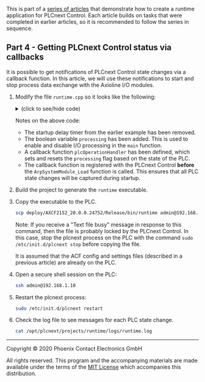 This is part of a [series of articles](https://github.com/PLCnext/SampleRuntime) that demonstrate how to create a runtime application for PLCnext Control. Each article builds on tasks that were completed in earlier articles, so it is recommended to follow the series in sequence.

## Part 4 - Getting PLCnext Control status via callbacks

It is possible to get notifications of PLCnext Control state changes via a callback function. In this article, we will use these notifications to start and stop process data exchange with the Axioline I/O modules.

1. Modify the file `runtime.cpp` so it looks like the following:
   <details>
   <summary>(click to see/hide code)</summary>

   ```cpp
   //
   // Copyright (c) 2019 Phoenix Contact GmbH & Co. KG. All rights reserved.
   // Licensed under the MIT. See LICENSE file in the project root for full license information.
   // SPDX-License-Identifier: MIT
   //
   #include "Arp/System/ModuleLib/Module.h"
   #include "Arp/System/Commons/Logging.h"
   #include "Arp/Plc/AnsiC/Gds/DataLayout.h"
   #include "Arp/Plc/AnsiC/Io/FbIoSystem.h"
   #include "Arp/Plc/AnsiC/Io/Axio.h"
   #include "Arp/Plc/AnsiC/Domain/PlcOperationHandler.h"

   #include <syslog.h>
   #include <unistd.h>
   #include <libgen.h>

   using namespace Arp;
   using namespace Arp::System::Commons::Diagnostics::Logging;

   bool processing = false;

   // Callback function for the PLC state
   void plcOperationHandler(enum PlcOperation operation)
   {
      switch (operation)
      {
         case PlcOperation_Load:
            Log::Info("Call of PLC Load");
            break;

         case PlcOperation_Setup:
            Log::Info("Call of PLC Setup");
            break;

         case PlcOperation_StartCold:
            Log::Info("Call of PLC Start Cold");
            processing = true;
            break;

         case PlcOperation_StartWarm:
            Log::Info("Call of PLC Start Warm");
            // When this state-change occurs, the firmware is ready to serve requests.
            // TODO: request pointers to RSC services, if necessary.
            processing = true;
            break;

         case PlcOperation_StartHot:
            Log::Info("Call of PLC Start Hot");
            processing = true;
            break;

         case PlcOperation_Stop:
            Log::Info("Call of PLC Stop");
            processing = false;
            break;

         case PlcOperation_Reset:
            Log::Info("Call of PLC Reset");
            processing = false;
            break;

         case PlcOperation_Unload:
            Log::Info("Call of PLC Unload");
            processing = false;
            break;

         case PlcOperation_None:
            Log::Info("Call of PLC None");
            break;

         default:
            Log::Error("Call of unknown PLC state");
            break;
      }
   }

   // Read data from a fieldbus input frame
   void readInputData(char* pValue, size_t valueSize)
   {
      TGdsBuffer* gdsBuffer = NULL;

      if(ArpPlcIo_GetBufferPtrByPortName("Arp.Io.AxlC", "Arp.Io.AxlC/0.~DI8", &gdsBuffer))
      {
         size_t offset = 0;
         if(ArpPlcGds_GetVariableOffset(gdsBuffer, "Arp.Io.AxlC/0.~DI8", &offset))
         {
            // Begin read operation, memory buffer will be locked
            char* readDataBufferPage;
            if(ArpPlcGds_BeginRead(gdsBuffer, &readDataBufferPage))
            {
               // Copy data from GDS buffer
               char* dataAddress = readDataBufferPage + offset;
               memcpy(pValue, dataAddress, valueSize);

               // Unlock buffer
               if(!ArpPlcGds_EndRead(gdsBuffer))
               {
                  Log::Error("ArpPlcGds_EndRead failed");
               }
            }
            else
            {
               Log::Error("ArpPlcGds_BeginRead failed");
               ArpPlcGds_EndRead(gdsBuffer);
            }
         }
         else
         {
            Log::Error("ArpPlcGds_GetVariableOffset failed");
         }
      }
      else
      {
         Log::Error("ArpPlcIo_GetBufferPtrByPortName failed");
      }

      // Release the GDS buffer and free internal resources
      if(gdsBuffer != NULL)
      {
         if(!ArpPlcIo_ReleaseGdsBuffer(gdsBuffer))
         {
            Log::Error("ArpPlcIo_ReleaseGdsBuffer failed");
         }
      }
   }

   // Write data to a fieldbus output frame
   void writeOutputData(const char* pValue, size_t valueSize)
   {
      TGdsBuffer* gdsBuffer = NULL;
      if(ArpPlcIo_GetBufferPtrByPortName("Arp.Io.AxlC", "Arp.Io.AxlC/0.~DO8", &gdsBuffer))
      {
         size_t offset = 0;
         if(ArpPlcGds_GetVariableOffset(gdsBuffer, "Arp.Io.AxlC/0.~DO8", &offset))
         {
            // Begin write operation, memory buffer will be locked
            char* dataBufferPage = NULL;
            if(ArpPlcGds_BeginWrite(gdsBuffer, &dataBufferPage))
            {
               // Copy data to GDS buffer
               char* dataAddress = dataBufferPage + offset;
               memcpy(dataAddress, pValue, valueSize);

               // Unlock buffer
               if(!ArpPlcGds_EndWrite(gdsBuffer))
               {
                  Log::Error("ArpPlcGds_EndWrite failed");
               }
            }
            else
            {
               Log::Error("ArpPlcGds_BeginWrite failed");
               ArpPlcGds_EndWrite(gdsBuffer);
            }
         }
         else
         {
            Log::Error("ArpPlcGds_GetVariableOffset failed");
         }
      }
      else
      {
         Log::Error("ArpPlcIo_GetBufferPtrByPortName failed");
      }

      // Release the GDS buffer and free internal resources
      if(gdsBuffer != NULL)
      {
         if(!ArpPlcIo_ReleaseGdsBuffer(gdsBuffer))
         {
            Log::Error("ArpPlcIo_ReleaseGdsBuffer failed");
         }
      }
   }

   int main(int argc, char** argv)
   {
      // Register the status update callback
      // This is important to get the status of the "firmware ready" event, "PlcOperation_StartWarm"
      ArpPlcDomain_SetHandler(plcOperationHandler);

      // Ask plcnext for access to its services
      // Use syslog for logging until the PLCnext logger is ready
      openlog ("runtime", LOG_CONS | LOG_PID | LOG_NDELAY, LOG_LOCAL1);

      // Process command line arguments
      string acfSettingsRelPath("");

      if(argc != 2)
      {
         syslog (LOG_ERR, "Invalid command line arguments. Only relative path to the acf.settings file must be passed");
         return -1;
      }
      else
      {
         acfSettingsRelPath = argv[1];
         syslog(LOG_INFO, string("Arg Acf settings file path: " + acfSettingsRelPath).c_str());
      }

      char szExePath[PATH_MAX];
      ssize_t count = readlink("/proc/self/exe", szExePath, PATH_MAX);
      string strDirPath;
      if (count != -1) {
         strDirPath = dirname(szExePath);
      }
      string strSettingsFile(strDirPath);
         strSettingsFile += "/" + acfSettingsRelPath;
      syslog(LOG_INFO, string("Acf settings file path: " + strSettingsFile).c_str());

      // Intialize PLCnext module application
      // Arguments:
      //  arpBinaryDir:    Path to Arp binaries
      //  applicationName: Arbitrary Name of Application
      //  acfSettingsPath: Path to *.acf.settings document to set application up
      if (ArpSystemModule_Load("/usr/lib", "runtime", strSettingsFile.c_str()) != 0)
      {
         syslog (LOG_ERR, "Could not load Arp System Module");
         return -1;
      }
      syslog (LOG_INFO, "Loaded Arp System Module");
      closelog();

      // Declare a process data item
      uint8_t value = 0;

      while (true)
      {
         if (processing)
         {
            // Read process inputs
            readInputData((char*)&value, sizeof(value));

            // Log::Info("Read value of: {0:#04x}", value);

            // Perform application-specific processing
            // In this case, simply invert the process data bits
            value = ~value;

            // Write process outputs
            writeOutputData((char*)&value, sizeof(value));
         }

         // Wait a short time before repeating
         sleep(1);
      }
   }
   ```

   </details>

   Notes on the above code:
   - The startup delay timer from the earlier example has been removed.
   - The boolean variable `processing` has been added. This is used to enable and disable I/O processing in the `main` function.
   - A callback function `plcOperationHandler` has been defined, which sets and resets the `processing` flag based on the state of the PLC.
   - The callback function is registered with the PLCnext Control **before** the `ArpSystemModule_Load` function is called. This ensures that all PLC state changes will be captured during startup.

1. Build the project to generate the `runtime` executable.

1. Copy the executable to the PLC.

   ```bash
   scp deploy/AXCF2152_20.0.0.24752/Release/bin/runtime admin@192.168.1.10:~/projects/runtime
   ```

   Note: If you receive a "Text file busy" message in response to this command, then the file is probably locked by the PLCnext Control. In this case, stop the plcnext process on the PLC with the command `sudo /etc/init.d/plcnext stop` before copying the file.

   It is assumed that the ACF config and settings files (described in a previous article) are already on the PLC.

1. Open a secure shell session on the PLC:

   ```bash
   ssh admin@192.168.1.10
   ```

1. Restart the plcnext process:

   ```bash
   sudo /etc/init.d/plcnext restart
   ```

1. Check the log file to see messages for each PLC state change.

   ```bash
   cat /opt/plcnext/projects/runtime/logs/runtime.log
   ```

---

Copyright © 2020 Phoenix Contact Electronics GmbH

All rights reserved. This program and the accompanying materials are made available under the terms of the [MIT License](http://opensource.org/licenses/MIT) which accompanies this distribution.
